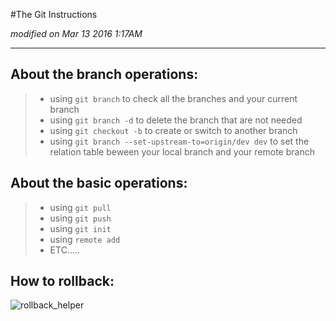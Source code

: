 #The Git Instructions

*modified on Mar 13 2016 1:17AM*

---

## About the branch operations:

> + using `git branch` to check all the branches and your current branch
> + using `git branch -d` to delete the branch that are not needed
> + using `git checkout -b` to create or switch to another branch
> + using `git branch --set-upstream-to=origin/dev dev` to set the relation table beween your local branch and your remote branch

## About the basic operations:

> - using `git pull`
> - using `git push`
> - using `git init`
> - using `remote add`
> - ETC.....

## How to rollback:

![rollback_helper](/image/git_rollback.png)
